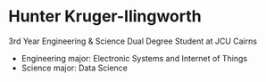 # Hunter Kruger-Ilingworth

3rd Year Engineering & Science Dual Degree Student at JCU Cairns

- Engineering major: Electronic Systems and Internet of Things
- Science major: Data Science
